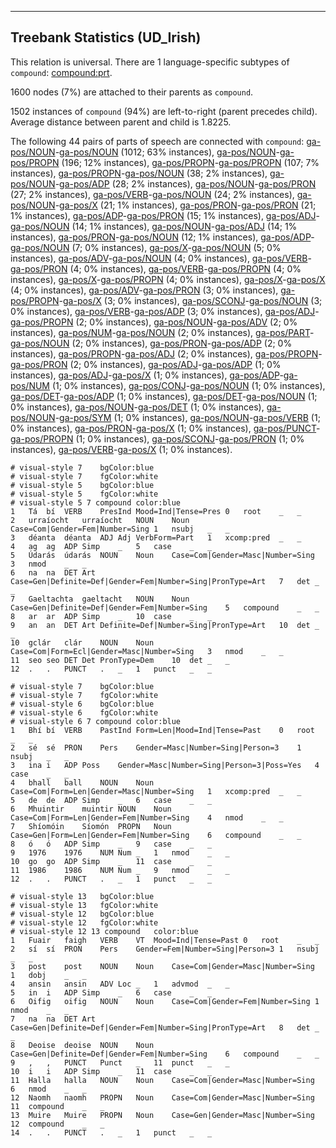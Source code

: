 

--------------------------------------------------------------------------------

## Treebank Statistics (UD_Irish)

This relation is universal.
There are 1 language-specific subtypes of `compound`: [compound:prt]().

1600 nodes (7%) are attached to their parents as `compound`.

1502 instances of `compound` (94%) are left-to-right (parent precedes child).
Average distance between parent and child is 1.8225.

The following 44 pairs of parts of speech are connected with `compound`: [ga-pos/NOUN]()-[ga-pos/NOUN]() (1012; 63% instances), [ga-pos/NOUN]()-[ga-pos/PROPN]() (196; 12% instances), [ga-pos/PROPN]()-[ga-pos/PROPN]() (107; 7% instances), [ga-pos/PROPN]()-[ga-pos/NOUN]() (38; 2% instances), [ga-pos/NOUN]()-[ga-pos/ADP]() (28; 2% instances), [ga-pos/NOUN]()-[ga-pos/PRON]() (27; 2% instances), [ga-pos/VERB]()-[ga-pos/NOUN]() (24; 2% instances), [ga-pos/NOUN]()-[ga-pos/X]() (21; 1% instances), [ga-pos/PRON]()-[ga-pos/PRON]() (21; 1% instances), [ga-pos/ADP]()-[ga-pos/PRON]() (15; 1% instances), [ga-pos/ADJ]()-[ga-pos/NOUN]() (14; 1% instances), [ga-pos/NOUN]()-[ga-pos/ADJ]() (14; 1% instances), [ga-pos/PRON]()-[ga-pos/NOUN]() (12; 1% instances), [ga-pos/ADP]()-[ga-pos/NOUN]() (7; 0% instances), [ga-pos/X]()-[ga-pos/NOUN]() (5; 0% instances), [ga-pos/ADV]()-[ga-pos/NOUN]() (4; 0% instances), [ga-pos/VERB]()-[ga-pos/PRON]() (4; 0% instances), [ga-pos/VERB]()-[ga-pos/PROPN]() (4; 0% instances), [ga-pos/X]()-[ga-pos/PROPN]() (4; 0% instances), [ga-pos/X]()-[ga-pos/X]() (4; 0% instances), [ga-pos/ADV]()-[ga-pos/PRON]() (3; 0% instances), [ga-pos/PROPN]()-[ga-pos/X]() (3; 0% instances), [ga-pos/SCONJ]()-[ga-pos/NOUN]() (3; 0% instances), [ga-pos/VERB]()-[ga-pos/ADP]() (3; 0% instances), [ga-pos/ADJ]()-[ga-pos/PROPN]() (2; 0% instances), [ga-pos/NOUN]()-[ga-pos/ADV]() (2; 0% instances), [ga-pos/NUM]()-[ga-pos/NOUN]() (2; 0% instances), [ga-pos/PART]()-[ga-pos/NOUN]() (2; 0% instances), [ga-pos/PRON]()-[ga-pos/ADP]() (2; 0% instances), [ga-pos/PROPN]()-[ga-pos/ADJ]() (2; 0% instances), [ga-pos/PROPN]()-[ga-pos/PRON]() (2; 0% instances), [ga-pos/ADJ]()-[ga-pos/ADP]() (1; 0% instances), [ga-pos/ADJ]()-[ga-pos/X]() (1; 0% instances), [ga-pos/ADP]()-[ga-pos/NUM]() (1; 0% instances), [ga-pos/CONJ]()-[ga-pos/NOUN]() (1; 0% instances), [ga-pos/DET]()-[ga-pos/ADP]() (1; 0% instances), [ga-pos/DET]()-[ga-pos/NOUN]() (1; 0% instances), [ga-pos/NOUN]()-[ga-pos/DET]() (1; 0% instances), [ga-pos/NOUN]()-[ga-pos/SYM]() (1; 0% instances), [ga-pos/NOUN]()-[ga-pos/VERB]() (1; 0% instances), [ga-pos/PRON]()-[ga-pos/X]() (1; 0% instances), [ga-pos/PUNCT]()-[ga-pos/PROPN]() (1; 0% instances), [ga-pos/SCONJ]()-[ga-pos/PRON]() (1; 0% instances), [ga-pos/VERB]()-[ga-pos/X]() (1; 0% instances).


~~~ conllu
# visual-style 7	bgColor:blue
# visual-style 7	fgColor:white
# visual-style 5	bgColor:blue
# visual-style 5	fgColor:white
# visual-style 5 7 compound	color:blue
1	Tá	bí	VERB	PresInd	Mood=Ind|Tense=Pres	0	root	_	_
2	urraíocht	urraíocht	NOUN	Noun	Case=Com|Gender=Fem|Number=Sing	1	nsubj	_	_
3	déanta	déanta	ADJ	Adj	VerbForm=Part	1	xcomp:pred	_	_
4	ag	ag	ADP	Simp	_	5	case	_	_
5	Údarás	údarás	NOUN	Noun	Case=Com|Gender=Masc|Number=Sing	3	nmod	_	_
6	na	na	DET	Art	Case=Gen|Definite=Def|Gender=Fem|Number=Sing|PronType=Art	7	det	_	_
7	Gaeltachta	gaeltacht	NOUN	Noun	Case=Gen|Definite=Def|Gender=Fem|Number=Sing	5	compound	_	_
8	ar	ar	ADP	Simp	_	10	case	_	_
9	an	an	DET	Art	Definite=Def|Number=Sing|PronType=Art	10	det	_	_
10	gclár	clár	NOUN	Noun	Case=Com|Form=Ecl|Gender=Masc|Number=Sing	3	nmod	_	_
11	seo	seo	DET	Det	PronType=Dem	10	det	_	_
12	.	.	PUNCT	.	_	1	punct	_	_

~~~


~~~ conllu
# visual-style 7	bgColor:blue
# visual-style 7	fgColor:white
# visual-style 6	bgColor:blue
# visual-style 6	fgColor:white
# visual-style 6 7 compound	color:blue
1	Bhí	bí	VERB	PastInd	Form=Len|Mood=Ind|Tense=Past	0	root	_	_
2	sé	sé	PRON	Pers	Gender=Masc|Number=Sing|Person=3	1	nsubj	_	_
3	ina	i	ADP	Poss	Gender=Masc|Number=Sing|Person=3|Poss=Yes	4	case	_	_
4	bhall	ball	NOUN	Noun	Case=Com|Form=Len|Gender=Masc|Number=Sing	1	xcomp:pred	_	_
5	de	de	ADP	Simp	_	6	case	_	_
6	Mhuintir	muintir	NOUN	Noun	Case=Com|Form=Len|Gender=Fem|Number=Sing	4	nmod	_	_
7	Shíomóin	Síomón	PROPN	Noun	Case=Gen|Form=Len|Gender=Fem|Number=Sing	6	compound	_	_
8	ó	ó	ADP	Simp	_	9	case	_	_
9	1976	1976	NUM	Num	_	1	nmod	_	_
10	go	go	ADP	Simp	_	11	case	_	_
11	1986	1986	NUM	Num	_	9	nmod	_	_
12	.	.	PUNCT	.	_	1	punct	_	_

~~~


~~~ conllu
# visual-style 13	bgColor:blue
# visual-style 13	fgColor:white
# visual-style 12	bgColor:blue
# visual-style 12	fgColor:white
# visual-style 12 13 compound	color:blue
1	Fuair	faigh	VERB	VT	Mood=Ind|Tense=Past	0	root	_	_
2	sí	sí	PRON	Pers	Gender=Fem|Number=Sing|Person=3	1	nsubj	_	_
3	post	post	NOUN	Noun	Case=Com|Gender=Masc|Number=Sing	1	dobj	_	_
4	ansin	ansin	ADV	Loc	_	1	advmod	_	_
5	in	i	ADP	Simp	_	6	case	_	_
6	Oifig	oifig	NOUN	Noun	Case=Com|Gender=Fem|Number=Sing	1	nmod	_	_
7	na	na	DET	Art	Case=Gen|Definite=Def|Gender=Fem|Number=Sing|PronType=Art	8	det	_	_
8	Deoise	deoise	NOUN	Noun	Case=Gen|Definite=Def|Gender=Fem|Number=Sing	6	compound	_	_
9	,	,	PUNCT	Punct	_	11	punct	_	_
10	i	i	ADP	Simp	_	11	case	_	_
11	Halla	halla	NOUN	Noun	Case=Com|Gender=Masc|Number=Sing	6	nmod	_	_
12	Naomh	naomh	PROPN	Noun	Case=Com|Gender=Masc|Number=Sing	11	compound	_	_
13	Muire	Muire	PROPN	Noun	Case=Gen|Gender=Masc|Number=Sing	12	compound	_	_
14	.	.	PUNCT	.	_	1	punct	_	_

~~~


